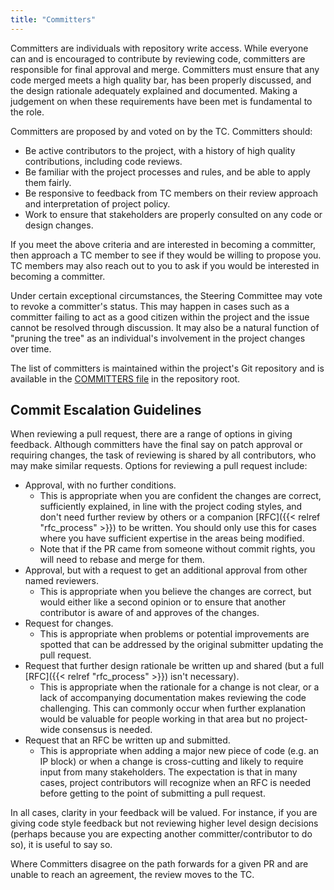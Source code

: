 ```yaml
---
title: "Committers"
---
```


Committers are individuals with repository write access.
While everyone can and is encouraged to contribute by reviewing code, committers are responsible for final approval and merge.
Committers must ensure that any code merged meets a high quality bar, has been properly discussed, and the design rationale adequately explained and documented.
Making a judgement on when these requirements have been met is fundamental to the role.

Committers are proposed by and voted on by the TC.
Committers should:
* Be active contributors to the project, with a history of high quality contributions, including code reviews.
* Be familiar with the project processes and rules, and be able to apply them fairly.
* Be responsive to feedback from TC members on their review approach and interpretation of project policy.
* Work to ensure that stakeholders are properly consulted on any code or design changes.

If you meet the above criteria and are interested in becoming a committer, then approach a TC member to see if they would be willing to propose you.
TC members may also reach out to you to ask if you would be interested in becoming a committer.

Under certain exceptional circumstances, the Steering Committee may vote to revoke a committer's status.
This may happen in cases such as a committer failing to act as a good citizen within the project and the issue cannot be resolved through discussion.
It may also be a natural function of "pruning the tree" as an individual's involvement in the project changes over time.

The list of committers is maintained within the project's Git repository and is available in the [COMMITTERS file](https://github.com/lowRISC/opentitan/blob/master/COMMITTERS) in the repository root.

## Commit Escalation Guidelines

When reviewing a pull request, there are a range of options in giving feedback.
Although committers have the final say on patch approval or requiring changes, the task of reviewing is shared by all contributors, who may make similar requests.
Options for reviewing a pull request include:
* Approval, with no further conditions.
  * This is appropriate when you are confident the changes are correct, sufficiently explained, in line with the project coding styles, and don't need further review by others or a companion [RFC]({{< relref "rfc_process" >}}) to be written.
    You should only use this for cases where you have sufficient expertise in the areas being modified.
  * Note that if the PR came from someone without commit rights, you will need to rebase and merge for them.
* Approval, but with a request to get an additional approval from other named reviewers.
  * This is appropriate when you believe the changes are correct, but would either like a second opinion or to ensure that another contributor is aware of and approves of the changes.
* Request for changes.
  * This is appropriate when problems or potential improvements are spotted that can be addressed by the original submitter updating the pull request.
* Request that further design rationale be written up and shared (but a full [RFC]({{< relref "rfc_process" >}}) isn't necessary).
  * This is appropriate when the rationale for a change is not clear, or a lack of accompanying documentation makes reviewing the code challenging.
    This can commonly occur when further explanation would be valuable for people working in that area but no project-wide consensus is needed.
* Request that an RFC be written up and submitted.
  * This is appropriate when adding a major new piece of code (e.g. an IP block) or when a change is cross-cutting and likely to require input from many stakeholders.
    The expectation is that in many cases, project contributors will recognize when an RFC is needed before getting to the point of submitting a pull request.

In all cases, clarity in your feedback will be valued.
For instance, if you are giving code style feedback but not reviewing higher level design decisions (perhaps because you are expecting another committer/contributor to do so), it is useful to say so.

Where Committers disagree on the path forwards for a given PR and are unable to reach an agreement, the review moves to the TC.
